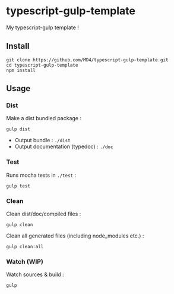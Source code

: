 # typescript-gulp-template

My typescript-gulp template !

## Install
```
git clone https://github.com/MD4/typescript-gulp-template.git
cd typescript-gulp-template
npm install
```

## Usage

### Dist
Make a dist bundled package :

```gulp dist```
 - Output bundle : ```./dist```
 - Output documentation (typedoc) : ```./doc```


### Test
Runs mocha tests in ```./test``` :

```gulp test```

### Clean
Clean dist/doc/compiled files :

```gulp clean```

Clean all generated files (including node_modules etc.) :

```gulp clean:all```

### Watch (WIP)

Watch sources & build :

```gulp```
